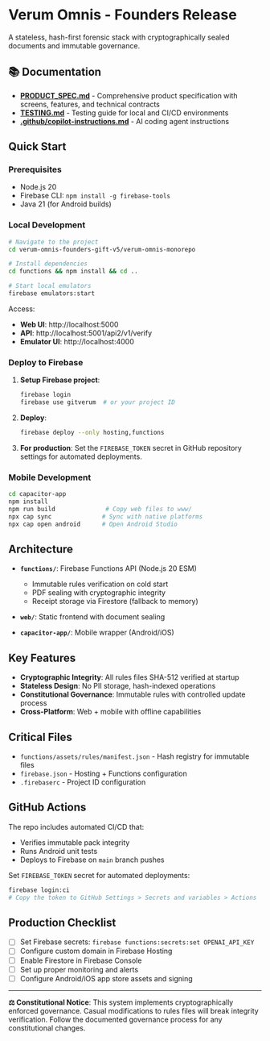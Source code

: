 # Verum Omnis - Founders Release

A stateless, hash-first forensic stack with cryptographically sealed documents and immutable governance.

## 📚 Documentation

- **[PRODUCT_SPEC.md](./PRODUCT_SPEC.md)** - Comprehensive product specification with screens, features, and technical contracts
- **[TESTING.md](./TESTING.md)** - Testing guide for local and CI/CD environments
- **[.github/copilot-instructions.md](../../.github/copilot-instructions.md)** - AI coding agent instructions

## Quick Start

### Prerequisites
- Node.js 20
- Firebase CLI: `npm install -g firebase-tools`
- Java 21 (for Android builds)

### Local Development

```bash
# Navigate to the project
cd verum-omnis-founders-gift-v5/verum-omnis-monorepo

# Install dependencies
cd functions && npm install && cd ..

# Start local emulators
firebase emulators:start
```

Access:
- **Web UI**: http://localhost:5000
- **API**: http://localhost:5001/api2/v1/verify
- **Emulator UI**: http://localhost:4000

### Deploy to Firebase

1. **Setup Firebase project**:
   ```bash
   firebase login
   firebase use gitverum  # or your project ID
   ```

2. **Deploy**:
   ```bash
   firebase deploy --only hosting,functions
   ```

3. **For production**: Set the `FIREBASE_TOKEN` secret in GitHub repository settings for automated deployments.

### Mobile Development

```bash
cd capacitor-app
npm install
npm run build              # Copy web files to www/
npx cap sync              # Sync with native platforms
npx cap open android      # Open Android Studio
```

## Architecture

- **`functions/`**: Firebase Functions API (Node.js 20 ESM)
  - Immutable rules verification on cold start
  - PDF sealing with cryptographic integrity
  - Receipt storage via Firestore (fallback to memory)

- **`web/`**: Static frontend with document sealing
- **`capacitor-app/`**: Mobile wrapper (Android/iOS)

## Key Features

- **Cryptographic Integrity**: All rules files SHA-512 verified at startup
- **Stateless Design**: No PII storage, hash-indexed operations
- **Constitutional Governance**: Immutable rules with controlled update process
- **Cross-Platform**: Web + mobile with offline capabilities

## Critical Files

- `functions/assets/rules/manifest.json` - Hash registry for immutable files
- `firebase.json` - Hosting + Functions configuration
- `.firebaserc` - Project ID configuration

## GitHub Actions

The repo includes automated CI/CD that:
- Verifies immutable pack integrity
- Runs Android unit tests  
- Deploys to Firebase on `main` branch pushes

Set `FIREBASE_TOKEN` secret for automated deployments:
```bash
firebase login:ci
# Copy the token to GitHub Settings > Secrets and variables > Actions
```

## Production Checklist

- [ ] Set Firebase secrets: `firebase functions:secrets:set OPENAI_API_KEY`
- [ ] Configure custom domain in Firebase Hosting
- [ ] Enable Firestore in Firebase Console
- [ ] Set up proper monitoring and alerts
- [ ] Configure Android/iOS app store assets and signing

---

**⚖️ Constitutional Notice**: This system implements cryptographically enforced governance. Casual modifications to rules files will break integrity verification. Follow the documented governance process for any constitutional changes.